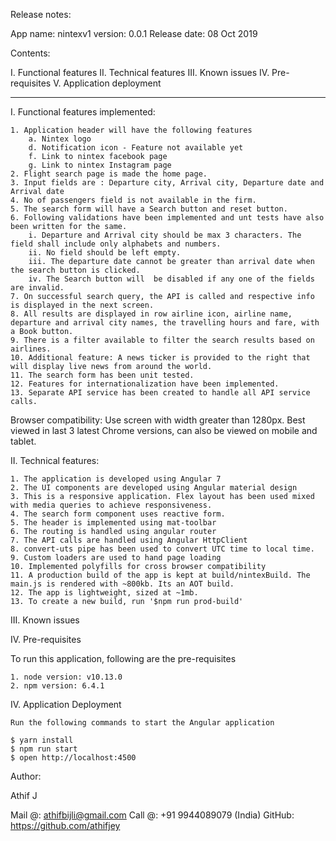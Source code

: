 Release notes:

App name: nintexv1
version: 0.0.1
Release date: 08 Oct 2019

Contents:

I. Functional features
II. Technical features
III. Known issues
IV. Pre-requisites
V. Application deployment

________________________________________________________________________________________________

I. Functional features implemented:

    1. Application header will have the following features
        a. Nintex logo
        d. Notification icon - Feature not available yet
        f. Link to nintex facebook page
        g. Link to nintex Instagram page
    2. Flight search page is made the home page.
    3. Input fields are : Departure city, Arrival city, Departure date and Arrival date
    4. No of passengers field is not available in the firm.
    5. The search form will have a Search button and reset button. 
    6. Following validations have been implemented and unt tests have also been written for the same.
        i. Departure and Arrival city should be max 3 characters. The field shall include only alphabets and numbers.
        ii. No field should be left empty. 
        iii. The departure date cannot be greater than arrival date when the search button is clicked. 
        iv. The Search button will  be disabled if any one of the fields are invalid. 
    7. On successful search query, the API is called and respective info is displayed in the next screen. 
    8. All results are displayed in row airline icon, airline name, departure and arrival city names, the travelling hours and fare, with a Book button. 
    9. There is a filter available to filter the search results based on airlines. 
    10. Additional feature: A news ticker is provided to the right that will display live news from around the world.
    11. The search form has been unit tested.
    12. Features for internationalization have been implemented. 
    13. Separate API service has been created to handle all API service calls.

Browser compatibility: Use screen with width greater than 1280px. Best viewed in last 3 latest Chrome versions, can also be viewed on mobile and tablet.

    
II. Technical features:

    1. The application is developed using Angular 7
    2. The UI components are developed using Angular material design
    3. This is a responsive application. Flex layout has been used mixed with media queries to achieve responsiveness.
    4. The search form component uses reactive form.
    5. The header is implemented using mat-toolbar
    6. The routing is handled using angular router
    7. The API calls are handled using Angular HttpClient
    8. convert-uts pipe has been used to convert UTC time to local time.
    9. Custom loaders are used to hand page loading
    10. Implemented polyfills for cross browser compatibility
    11. A production build of the app is kept at build/nintexBuild. The main.js is rendered with ~800kb. Its an AOT build. 
    12. The app is lightweight, sized at ~1mb.
    13. To create a new build, run '$npm run prod-build'
     

III. Known issues

IV. Pre-requisites

To run this application, following are the pre-requisites

    1. node version: v10.13.0
    2. npm version: 6.4.1

IV. Application Deployment

    Run the following commands to start the Angular application

    $ yarn install
    $ npm run start
    $ open http://localhost:4500

Author:

Athif J

Mail @: athifbijli@gmail.com
Call @: +91 9944089079 (India)
GitHub: https://github.com/athifjey